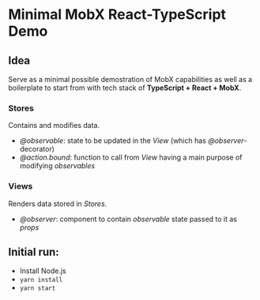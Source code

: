 # Minimal MobX React-TypeScript Demo

## Idea
Serve as a minimal possible demostration of MobX capabilities as well as a boilerplate to start from with tech stack of **TypeScript + React + MobX**.

### Stores
Contains and modifies data. 

- *@observable*: state to be updated in the *View* (which has *@observer*-decorator)
- *@action.bound*: function to call from *View* having a main purpose of modifying *observables*

### Views
Renders data stored in *Stores*.

- *@observer*: component to contain *observable* state passed to it as *props*

## Initial run:

* Install Node.js
* `yarn install`
* `yarn start`
